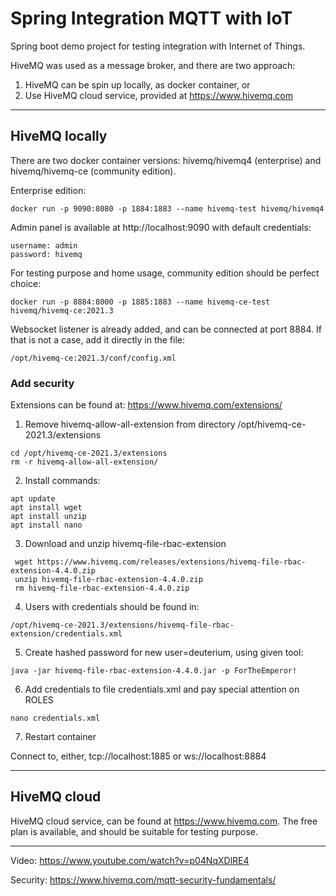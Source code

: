 # Spring Integration MQTT with IoT

Spring boot demo project for testing integration with Internet of Things.

HiveMQ was used as a message broker, and there are two approach:
1. HiveMQ can be spin up locally, as docker container, or
2. Use HiveMQ cloud service, provided at https://www.hivemq.com
---
## HiveMQ locally

There are two docker container versions: hivemq/hivemq4 (enterprise) and hivemq/hivemq-ce (community edition).

Enterprise edition:
```shell
docker run -p 9090:8080 -p 1884:1883 --name hivemq-test hivemq/hivemq4
```
Admin panel is available at http://localhost:9090 with default credentials:
```
username: admin
password: hivemq
```

For testing purpose and home usage, community edition should be perfect choice:

```shell
docker run -p 8884:8000 -p 1885:1883 --name hivemq-ce-test hivemq/hivemq-ce:2021.3
```
Websocket listener is already added, and can be connected at port 8884. If that is not a case, add it directly in the 
file:
```
/opt/hivemq-ce:2021.3/conf/config.xml
```

### Add security

Extensions can be found at: https://www.hivemq.com/extensions/

1. Remove hivemq-allow-all-extension from directory /opt/hivemq-ce-2021.3/extensions
```shell
cd /opt/hivemq-ce-2021.3/extensions
rm -r hivemq-allow-all-extension/
```
2. Install commands:
```shell
apt update
apt install wget
apt install unzip
apt install nano
```
3. Download and unzip hivemq-file-rbac-extension
```shell
 wget https://www.hivemq.com/releases/extensions/hivemq-file-rbac-extension-4.4.0.zip
 unzip hivemq-file-rbac-extension-4.4.0.zip
 rm hivemq-file-rbac-extension-4.4.0.zip
```
4. Users with credentials should be found in:
```
/opt/hivemq-ce-2021.3/extensions/hivemq-file-rbac-extension/credentials.xml
```
5. Create hashed password for new user=deuterium, using given tool:
```shell
java -jar hivemq-file-rbac-extension-4.4.0.jar -p ForTheEmperor!
```
6. Add credentials to file credentials.xml and pay special attention on ROLES
```shell
nano credentials.xml
```
7. Restart container

Connect to, either, tcp://localhost:1885 or ws://localhost:8884

---
## HiveMQ cloud

HiveMQ cloud service, can be found at https://www.hivemq.com. 
The free plan is available, and should be suitable for testing purpose.

---

Video: https://www.youtube.com/watch?v=p04NqXDlRE4

Security: https://www.hivemq.com/mqtt-security-fundamentals/
